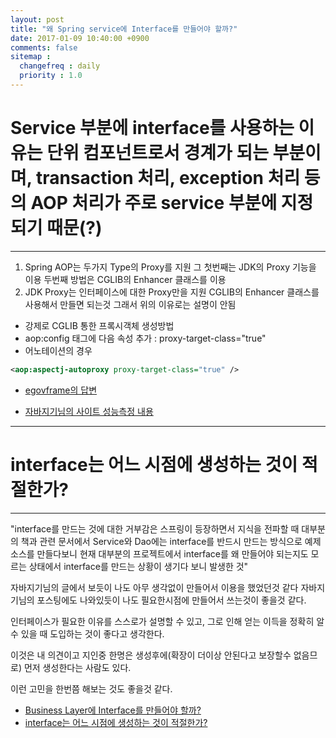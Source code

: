 ```yaml
---
layout: post
title: "왜 Spring service에 Interface를 만들어야 할까?"
date: 2017-01-09 10:40:00 +0900
comments: false
sitemap :
  changefreq : daily
  priority : 1.0
---
```


# Service 부분에 interface를 사용하는 이유는 단위 컴포넌트로서 경계가 되는 부분이며, transaction 처리, exception 처리 등의 AOP 처리가 주로 service 부분에 지정되기 때문(?)

-----

 1. Spring AOP는 두가지 Type의 Proxy를 지원 그 첫번째는 JDK의 Proxy 기능을 이용 두번째 방법은 CGLIB의 Enhancer 클래스를 이용
 2. JDK Proxy는 인터페이스에 대한 Proxy만을 지원 CGLIB의 Enhancer 클래스를 사용해서 만들면 되는것 그래서 위의 이유로는 설명이 안됨
 
 * 강제로 CGLIB 통한 프록시객체 생성방법
 * aop:config 태그에 다음 속성 추가 : proxy-target-class="true"
 * 어노테이션의 경우

```xml
<aop:aspectj-autoproxy proxy-target-class="true" />
```

 * [egovframe의 답변](http://open.egovframe.go.kr/cop/bbs/selectBoardArticle.do?bbsId=BBSMSTR_000000000013&nttId=12689)
 
 * [자바지기님의 사이트 성능측정 내용](http://wiki.javajigi.net/pages/viewpage.action?pageId=1065)


-----

# interface는 어느 시점에 생성하는 것이 적절한가?

-----
"interface를 만드는 것에 대한 거부감은 스프링이 등장하면서 지식을 전파할 때 대부분의 책과 관련 문서에서 Service와 Dao에는 interface를 반드시 만드는 방식으로 예제 소스를 만들다보니 현재 대부분의 프로젝트에서 interface를 왜 만들어야 되는지도 모르는 상태에서 interface를 만드는 상황이 생기다 보니 발생한 것"

자바지기님의 글에서 보듯이 나도 아무 생각없이 만들어서 이용을 했었던것 같다 자바지기님의 포스팅에도 나와있듯이 나도 필요한시점에 만들어서 쓰는것이 좋을것 같다. 

인터페이스가 필요한 이유를 스스로가 설명할 수 있고, 그로 인해 얻는 이득을 정확히 알 수 있을 때 도입하는 것이 좋다고 생각한다. 

이것은 내 의견이고 지인중 한명은 생성후에(확장이 더이상 안된다고 보장할수 없음므로) 먼저 생성한다는 사람도 있다.

이런 고민을 한번쯤 해보는 것도 좋을것 같다.


* [Business Layer에 Interface를 만들어야 할까?](https://slipp.net/questions/19)
* [interface는 어느 시점에 생성하는 것이 적절한가?](https://slipp.net/questions/55)


